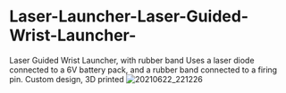 # Laser-Launcher-Laser-Guided-Wrist-Launcher-
Laser Guided Wrist Launcher, with rubber band
Uses a laser diode connected to a 6V battery pack, and a rubber band connected to a firing pin. Custom design, 3D printed
![20210622_221226](https://user-images.githubusercontent.com/59476460/123026943-057eda80-d3ab-11eb-9854-7cf7897fb58e.jpg)
